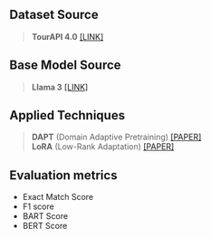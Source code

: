 
## Dataset Source
> **TourAPI 4.0** [[LINK]](https://api.visitkorea.or.kr/#/)

## Base Model Source
> **Llama 3** [[LINK]](https://huggingface.co/meta-llama/Meta-Llama-3-8B)

## Applied Techniques
> **DAPT** (Domain Adaptive Pretraining) [[PAPER]](https://aclanthology.org/2020.acl-main.740/)  
> **LoRA** (Low-Rank Adaptation) [[PAPER]](https://arxiv.org/abs/2106.09685)   

## Evaluation metrics
- Exact Match Score
- F1 score
- BART Score
- BERT Score
